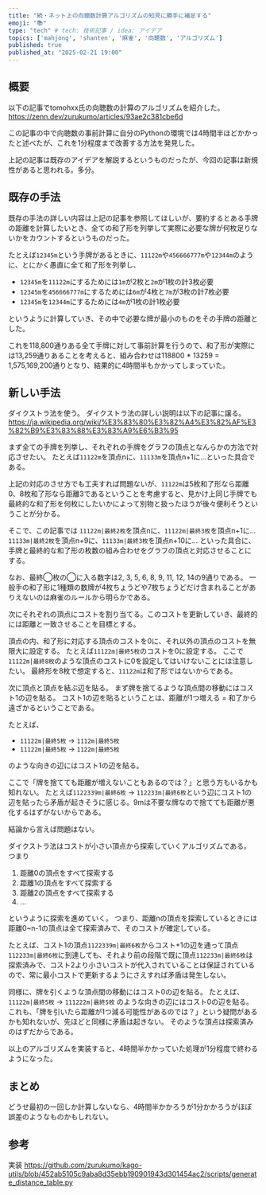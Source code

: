 ```yaml
---
title: "続・ネット上の向聴数計算アルゴリズムの知見に勝手に補足する"
emoji: "📚"
type: "tech" # tech: 技術記事 / idea: アイデア
topics: ['mahjong', 'shanten', '麻雀', '向聴数', 'アルゴリズム']
published: true
published_at: "2025-02-21 19:00"
---
```


## 概要
以下の記事でtomohxx氏の向聴数の計算のアルゴリズムを紹介した。
https://zenn.dev/zurukumo/articles/93ae2c381cbe6d

この記事の中で向聴数の事前計算に自分のPythonの環境では4時間半ほどかかったと述べたが、これを1分程度まで改善する方法を発見した。

上記の記事は既存のアイデアを解説するというものだったが、今回の記事は新規性があると思われる。多分。

## 既存の手法
既存の手法の詳しい内容は上記の記事を参照してほしいが、要約するとある手牌の距離を計算したいとき、全ての和了形を列挙して実際に必要な牌が何枚足りないかをカウントするというものだった。

たとえば`12345m`という手牌があるときに、`11122m`や`456666777m`や`12344m`のように、とにかく愚直に全て和了形を列挙し、
- `12345m`を`11122m`にするためには`1m`が2枚と`2m`が1枚の計3枚必要
- `12345m`を`456666777m`にするためには`6m`が4枚と`7m`が3枚の計7枚必要
- `12345m`を`12344m`にするためには`4m`が1枚の計1枚必要

というように計算していき、その中で必要な牌が最小のものをその手牌の距離とした。

これを118,800通りある全て手牌に対して事前計算を行うので、和了形が実際には13,259通りあることを考えると、組み合わせは118800 * 13259 = 1,575,169,200通りとなり、結果的に4時間半もかかってしまっていた。

## 新しい手法
ダイクストラ法を使う。
ダイクストラ法の詳しい説明は以下の記事に譲る。
https://ja.wikipedia.org/wiki/%E3%83%80%E3%82%A4%E3%82%AF%E3%82%B9%E3%83%88%E3%83%A9%E6%B3%95

まず全ての手牌を列挙し、それぞれの手牌をグラフの頂点となんらかの方法で対応させたい。
たとえば`11122m`を頂点nに、`11133m`を頂点n+1に...といった具合である。

上記の対応のさせ方でも工夫すれば問題ないが、`11122m`は5枚和了形なら距離0、8枚和了形なら距離3であるということを考慮すると、見かけ上同じ手牌でも最終的な和了形を何枚にしたいかによって別物と扱ったほうが後々便利そうということが分かる。

そこで、この記事では
`11122m|最終2枚`を頂点nに、`11122m|最終3枚`を頂点n+1に...
`11133m|最終2枚`を頂点n+9に、`11133m|最終3枚`を頂点n+10に...
といった具合に、手牌と最終的な和了形の枚数の組み合わせをグラフの頂点と対応させることにする。

なお、最終◯枚の◯に入る数字は2, 3, 5, 6, 8, 9, 11, 12, 14の9通りである。
一般手の和了形に1種類の数牌が4枚ちょうどや7枚ちょうどだけ含まれることがありえないのは麻雀のルールから明らかである。

次にそれぞれの頂点にコストを割り当てる。このコストを更新していき、最終的には距離と一致させることを目標とする。

頂点の内、和了形に対応する頂点のコストを0に、それ以外の頂点のコストを無限大に設定する。
たとえば`11122m|最終5枚`のコストを0に設定する。
ここで`11122m|最終8枚`のような頂点のコストに0を設定してはいけないことには注意したい。
最終形を8枚で想定すると、`11122m`は和了形ではないからである。

次に頂点と頂点を結ぶ辺を貼る。
まず牌を捨てるような頂点間の移動にはコスト1の辺を貼る。
コスト1の辺を貼るということは、距離が1つ増える = 和了から遠ざかるということである。

たとえば、
- `11122m|最終5枚` -> `1112m|最終5枚`
- `11122m|最終5枚` -> `1122m|最終5枚`

のような向きの辺にはコスト1の辺を貼る。

ここで「牌を捨てても距離が増えないこともあるのでは？」と思う方もいるかも知れない。
たとえば`1122339m|最終6枚` -> `112233m|最終6枚`という辺にコスト1の辺を貼ったら矛盾が起きそうに感じる。9mは不要な牌なので捨てても距離が悪化するはずがないからである。

結論から言えば問題はない。

ダイクストラ法はコストが小さい頂点から探索していくアルゴリズムである。
つまり
1. 距離0の頂点をすべて探索する
2. 距離1の頂点をすべて探索する
3. 距離2の頂点をすべて探索する
4. ...

というように探索を進めていく。
つまり、距離nの頂点を探索しているときには距離0~n-1の頂点は全て探索済みで、そのコストが確定している。

たとえば、コスト1の頂点`1122339m|最終6枚`からコスト+1の辺を通って頂点`112233m|最終6枚`に到達しても、それより前の段階で既に頂点`112233m|最終6枚`は探索済みで、コスト2より小さいコストが代入されていることは保証されているので、常に最小コストで更新するようにさえすれば矛盾は発生しない。

同様に、牌を引くような頂点間の移動にはコスト0の辺を貼る。
たとえば、`11122m|最終5枚` -> `111222m|最終5枚` のような向きの辺にはコスト0の辺を貼る。
これも、「牌を引いたら距離が1つ減る可能性があるのでは？」という疑問があるかも知れないが、先ほどと同様に矛盾は起きない。
そのような頂点は探索済みのはずだからである。

以上のアルゴリズムを実装すると、4時間半かかっていた処理が1分程度で終わるようになった。

## まとめ
どうせ最初の一回しか計算しないなら、4時間半かかろうが1分かかろうがほぼ誤差のようなものかもしれない。

## 参考
実装
https://github.com/zurukumo/kago-utils/blob/452ab5105c9aba8d35ebb190901943d301454ac2/scripts/generate_distance_table.py
